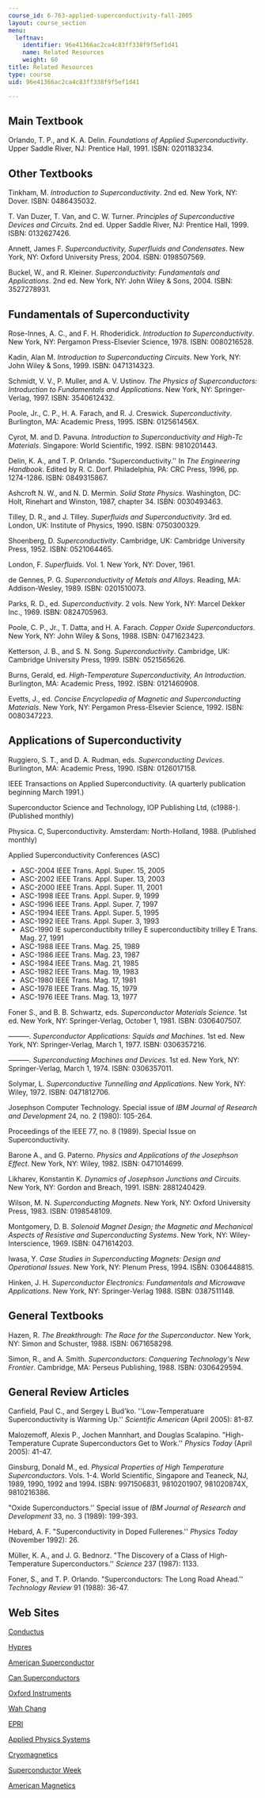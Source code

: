 ```yaml
---
course_id: 6-763-applied-superconductivity-fall-2005
layout: course_section
menu:
  leftnav:
    identifier: 96e41366ac2ca4c83ff338f9f5ef1d41
    name: Related Resources
    weight: 60
title: Related Resources
type: course
uid: 96e41366ac2ca4c83ff338f9f5ef1d41

---
```


Main Textbook
-------------

Orlando, T. P., and K. A. Delin. _Foundations of Applied Superconductivity_. Upper Saddle River, NJ: Prentice Hall, 1991. ISBN: 0201183234.

Other Textbooks
---------------

Tinkham, M. _Introduction to Superconductivity_. 2nd ed. New York, NY: Dover. ISBN: 0486435032.

T. Van Duzer, T. Van, and C. W. Turner. _Principles of Superconductive Devices and Circuits_. 2nd ed. Upper Saddle River, NJ: Prentice Hall, 1999. ISBN: 0132627426.

Annett, James F. _Superconductivity, Superfluids and Condensates_. New York, NY: Oxford University Press, 2004. ISBN: 0198507569.

Buckel, W., and R. Kleiner. _Superconductivity: Fundamentals and Applications_. 2nd ed. New York, NY: John Wiley & Sons, 2004. ISBN: 3527278931.

Fundamentals of Superconductivity
---------------------------------

Rose-Innes, A. C., and F. H. Rhoderidick. _Introduction to Superconductivity_. New York, NY: Pergamon Press-Elsevier Science, 1978. ISBN: 0080216528.

Kadin, Alan M. _Introduction to Superconducting Circuits_. New York, NY: John Wiley & Sons, 1999. ISBN: 0471314323.

Schmidt, V. V., P. Muller, and A. V. Ustinov. _The Physics of Superconductors: Introduction to Fundamentals and Applications_. New York, NY: Springer-Verlag, 1997. ISBN: 3540612432.

Poole, Jr., C. P., H. A. Farach, and R. J. Creswick. _Superconductivity_. Burlington, MA: Academic Press, 1995. ISBN: 012561456X.

Cyrot, M. and D. Pavuna. _Introduction to Superconductivity and High-Tc Materials_. Singapore: World Scientific, 1992. ISBN: 9810201443.

Delin, K. A., and T. P. Orlando. "Superconductivity.'' In _The Engineering Handbook_. Edited by R. C. Dorf. Philadelphia, PA: CRC Press, 1996, pp. 1274-1286. ISBN: 0849315867.

Ashcroft N. W., and N. D. Mermin. _Solid State Physics_. Washington, DC: Holt, Rinehart and Winston, 1987, chapter 34. ISBN: 0030493463.

Tilley, D. R., and J. Tilley. _Superfluids and Superconductivity_. 3rd ed. London, UK: Institute of Physics, 1990. ISBN: 0750300329.

Shoenberg, D. _Superconductivity_. Cambridge, UK: Cambridge University Press, 1952. ISBN: 0521064465.

London, F. _Superfluids_. Vol. 1. New York, NY: Dover, 1961.

de Gennes, P. G. _Superconductivity of Metals and Alloys_. Reading, MA: Addison-Wesley, 1989. ISBN: 0201510073.

Parks, R. D., ed. _Superconductivity_. 2 vols. New York, NY: Marcel Dekker Inc., 1969. ISBN: 0824705963.

Poole, C. P., Jr., T. Datta, and H. A. Farach. _Copper Oxide Superconductors_. New York, NY: John Wiley & Sons, 1988. ISBN: 0471623423.

Ketterson, J. B., and S. N. Song. _Superconductivity_. Cambridge, UK: Cambridge University Press, 1999. ISBN: 0521565626.

Burns, Gerald, ed. _High-Temperature Superconductivity, An Introduction_. Burlington, MA: Academic Press, 1992. ISBN: 0121460908.

Evetts, J., ed. _Concise Encyclopedia of Magnetic and Superconducting Materials_. New York, NY: Pergamon Press-Elsevier Science, 1992. ISBN: 0080347223.

Applications of Superconductivity
---------------------------------

Ruggiero, S. T., and D. A. Rudman, eds. _Superconducting Devices_. Burlington, MA: Academic Press, 1990. ISBN: 0126017158.

IEEE Transactions on Applied Superconductivity. (A quarterly publication beginning March 1991.)

Superconductor Science and Technology, IOP Publishing Ltd, (c1988-). (Published monthly)

Physica. C, Superconductivity. Amsterdam: North-Holland, 1988. (Published monthly)

Applied Superconductivity Conferences (ASC)

*   ASC-2004 IEEE Trans. Appl. Super. 15, 2005
*   ASC-2002 IEEE Trans. Appl. Super. 13, 2003
*   ASC-2000 IEEE Trans. Appl. Super. 11, 2001
*   ASC-1998 IEEE Trans. Appl. Super. 9, 1999
*   ASC-1996 IEEE Trans. Appl. Super. 7, 1997
*   ASC-1994 IEEE Trans. Appl. Super. 5, 1995
*   ASC-1992 IEEE Trans. Appl. Super. 3, 1993
*   ASC-1990 IE superconductibity trilley E superconductibity trilley E Trans. Mag. 27, 1991
*   ASC-1988 IEEE Trans. Mag. 25, 1989
*   ASC-1986 IEEE Trans. Mag. 23, 1987
*   ASC-1984 IEEE Trans. Mag. 21, 1985
*   ASC-1982 IEEE Trans. Mag. 19, 1983
*   ASC-1980 IEEE Trans. Mag. 17, 1981
*   ASC-1978 IEEE Trans. Mag. 15, 1979
*   ASC-1976 IEEE Trans. Mag. 13, 1977

Foner S., and B. B. Schwartz, eds. _Superconductor Materials Science_. 1st ed. New York, NY: Springer-Verlag, October 1, 1981. ISBN: 0306407507.

———. _Superconductor Applications: Squids and Machines_. 1st ed. New York, NY: Springer-Verlag, March 1, 1977. ISBN: 0306357216.

———. _Superconducting Machines and Devices_. 1st ed. New York, NY: Springer-Verlag, March 1, 1974. ISBN: 0306357011.

Solymar, L. _Superconductive Tunnelling and Applications_. New York, NY: Wiley, 1972. ISBN: 0471812706.

Josephson Computer Technology. Special issue of _IBM Journal of Research and Development_ 24, no. 2 (1980): 105-264.

Proceedings of the IEEE 77, no. 8 (1989). Special Issue on Superconductivity.

Barone A., and G. Paterno. _Physics and Applications of the Josephson Effect_. New York, NY: Wiley, 1982. ISBN: 0471014699.

Likharev, Konstantin K. _Dynamics of Josephson Junctions and Circuits_. New York, NY: Gordon and Breach, 1991. ISBN: 2881240429.

Wilson, M. N. _Superconducting Magnets_. New York, NY: Oxford University Press, 1983. ISBN: 0198548109.

Montgomery, D. B. _Solenoid Magnet Design; the Magnetic and Mechanical Aspects of Resistive and Superconducting Systems_. New York, NY: Wiley-Interscience, 1969. ISBN: 0471614203.

Iwasa, Y. _Case Studies in Superconducting Magnets: Design and Operational Issues_. New York, NY: Plenum Press, 1994. ISBN: 0306448815.

Hinken, J. H. _Superconductor Electronics: Fundamentals and Microwave Applications_. New York, NY: Springer-Verlag 1988. ISBN: 0387511148.

General Textbooks
-----------------

Hazen, R. _The Breakthrough: The Race for the Superconductor_. New York, NY: Simon and Schuster, 1988. ISBN: 0671658298.

Simon, R., and A. Smith. _Superconductors: Conquering Technology's New Frontier_. Cambridge, MA: Perseus Publishing, 1988. ISBN: 0306429594.

General Review Articles
-----------------------

Canfield, Paul C., and Sergey L Bud'ko. ''Low-Temperatuare Superconductivity is Warming Up.'' _Scientific American_ (April 2005): 81-87.

Malozemoff, Alexis P., Jochen Mannhart, and Douglas Scalapino. "High-Temperature Cuprate Superconductors Get to Work.'' _Physics Today_ (April 2005): 41-47.

Ginsburg, Donald M., ed. _Physical Properties of High Temperature Superconductors_. Vols. 1-4. World Scientific, Singapore and Teaneck, NJ, 1989, 1990, 1992 and 1994. ISBN: 9971506831, 9810201907, 981020874X, 9810216386.

"Oxide Superconductors.'' Special issue of _IBM Journal of Research and Development_ 33, no. 3 (1989): 199-393.

Hebard, A. F. "Superconductivity in Doped Fullerenes.'' _Physics Today_ (November 1992): 26.

Müller, K. A., and J. G. Bednorz. "The Discovery of a Class of High-Temperature Superconductors.'' _Science_ 237 (1987): 1133.

Foner, S., and T. P. Orlando. "Superconductors: The Long Road Ahead.'' _Technology Review_ 91 (1988): 36-47.

Web Sites
---------

[Conductus](http://www.suptech.com/)

[Hypres](http://www.hypres.com/)

[American Superconductor](http://www.amsuper.com/)

[Can Superconductors](http://www.can-superconductors.com/)

[Oxford Instruments](http://www.oxinst.com/)

[Wah Chang](http://www.wahchang.com/)

[EPRI](https://www.epri.com/#/?lang=en-US)

[Applied Physics Systems](http://www.appliedphysics.com/)

[Cryomagnetics](http://www.cryomagnetics.com/)

[Superconductor Week](http://www.superconductorweek.com/)

[American Magnetics](http://www.americanmagnetics.com/)